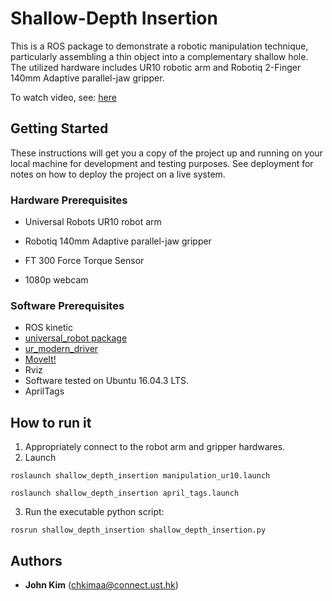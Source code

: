 # Shallow-Depth Insertion

This is a ROS package to demonstrate a robotic manipulation technique, particularly assembling a thin object into a complementary shallow hole. The utilized hardware includes UR10 robotic arm and Robotiq 2-Finger 140mm Adaptive parallel-jaw gripper. 

To watch video, see: [here](https://www.youtube.com/watch?v=Nka-sCzrcSs)

## Getting Started

These instructions will get you a copy of the project up and running on your local machine for development and testing purposes. See deployment for notes on how to deploy the project on a live system.

### Hardware Prerequisites
- Universal Robots UR10 robot arm

- Robotiq 140mm Adaptive parallel-jaw gripper

- FT 300 Force Torque Sensor

- 1080p webcam 

### Software Prerequisites
- ROS kinetic 
- [universal_robot package](http://wiki.ros.org/universal_robot)
- [ur_modern_driver](https://github.com/ThomasTimm/ur_modern_driver)
- [MoveIt!](http://docs.ros.org/kinetic/api/moveit_tutorials/html/index.html) 
- Rviz
- Software tested on Ubuntu 16.04.3 LTS.
- AprilTags

## How to run it

1. Appropriately connect to the robot arm and gripper hardwares. 
2. Launch 
```
roslaunch shallow_depth_insertion manipulation_ur10.launch
```
```
roslaunch shallow_depth_insertion april_tags.launch
```
3. Run the executable python script:
```
rosrun shallow_depth_insertion shallow_depth_insertion.py
```

## Authors

* **John Kim** (chkimaa@connect.ust.hk)

